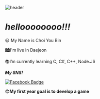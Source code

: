 ![header](https://capsule-render.vercel.app/api?type=waving&color=0:C33764,100:1D2671&height=300&section=header&text=ChoiYouBin&fontColor=ffffff&fontAlignY=40&fontSize=100&descAlignY=65)
# ***helloooooooo!!!***

😃 My Name is Choi You Bin

🏙I'm live in Daejeon

📚I’m currently learning C, C#, C++, Node.JS

***My SNS!***

[![Facebook Badge](https://img.shields.io/badge/facebook-1877f2?style=flat-square&logo=facebook&logoColor=white&link=https://www.facebook.com/PINKPOMA)](https://www.facebook.com/PINKPOMA)

😎**My first year goal is to develop a game**
